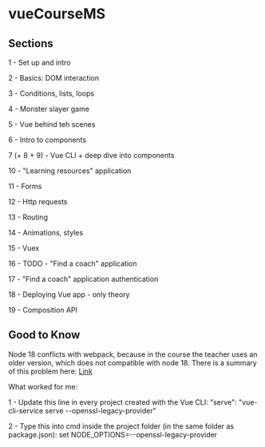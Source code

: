 # vueCourseMS

## Sections

1 - Set up and intro

2 - Basics: DOM interaction

3 - Conditions, lists, loops

4 - Monster slayer game

5 - Vue behind teh scenes

6 - Intro to components

7 (+ 8 + 9) - Vue CLI + deep dive into components

10 - "Learning resources" application

11 - Forms

12 - Http requests

13 - Routing

14 - Animations, styles

15 - Vuex

16 - TODO - "Find a coach" application

17 - "Find a coach" application authentication

18 - Deploying Vue app - only theory

19 - Composition API

## Good to Know

Node 18 conflicts with webpack, because in the course the teacher uses an older version, which does not compatible with node 18. There is a summary of this problem here: 
[Link](https://sebhastian.com/error-0308010c-digital-envelope-routines-unsupported/?utm_content=cmp-true)

What worked for me:

1 - Update this line in every project created with the Vue CLI: "serve": "vue-cli-service serve --openssl-legacy-provider"

2 - Type this into cmd inside the project folder (in the same folder as package.json): set NODE_OPTIONS=--openssl-legacy-provider

